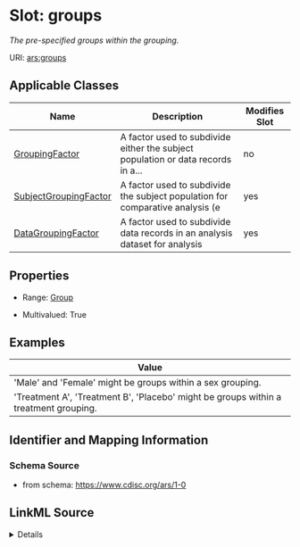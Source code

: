 # Slot: groups


_The pre-specified groups within the grouping._



URI: [ars:groups](https://www.cdisc.org/ars/1-0/groups)



<!-- no inheritance hierarchy -->




## Applicable Classes

| Name | Description | Modifies Slot |
| --- | --- | --- |
[GroupingFactor](GroupingFactor.md) | A factor used to subdivide either the subject population or data records in a... |  no  |
[SubjectGroupingFactor](SubjectGroupingFactor.md) | A factor used to subdivide the subject population for comparative analysis (e |  yes  |
[DataGroupingFactor](DataGroupingFactor.md) | A factor used to subdivide data records in an analysis dataset for analysis |  yes  |







## Properties

* Range: [Group](Group.md)

* Multivalued: True






## Examples

| Value |
| --- |
| 'Male' and 'Female' might be groups within a sex grouping. |
| 'Treatment A', 'Treatment B', 'Placebo' might be groups within a treatment grouping. |

## Identifier and Mapping Information







### Schema Source


* from schema: https://www.cdisc.org/ars/1-0




## LinkML Source

<details>
```yaml
name: groups
description: The pre-specified groups within the grouping.
examples:
- value: '''Male'' and ''Female'' might be groups within a sex grouping.'
- value: '''Treatment A'', ''Treatment B'', ''Placebo'' might be groups within a treatment
    grouping.'
from_schema: https://www.cdisc.org/ars/1-0
rank: 1000
multivalued: true
list_elements_ordered: true
alias: groups
domain_of:
- GroupingFactor
range: Group
inlined: true
inlined_as_list: true

```
</details>